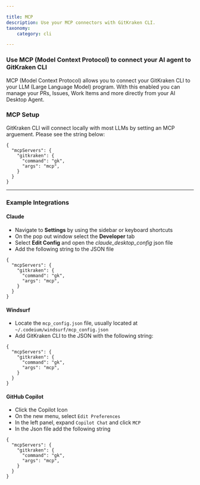 ```yaml
---

title: MCP
description: Use your MCP connectors with GitKraken CLI. 
taxonomy:
    category: cli

---
```



### Use MCP (Model Context Protocol) to connect your AI agent to GitKraken CLI 

MCP (Model Context Protocol) allows you to connect your GitKraken CLI to your LLM (Large Language Model) program. With this enabled you can manage your PRs, Issues, Work Items and more directly from your AI Desktop Agent. 

### MCP Setup

GitKraken CLI will connect locally with most LLMs by setting an MCP arguement. Please see the string below:

```
{
  "mcpServers": {
    "gitkraken": {
      "command": "gk",
      "args": "mcp",
    }
  }
}

```
***

### Example Integrations

#### Claude

* Navigate to **Settings** by using the sidebar or keyboard shortcuts
* On the pop out window select the **Developer** tab
* Select **Edit Config** and open the *claude_desktop_config* json file
* Add the following string to the JSON file
```
{
  "mcpServers": {
    "gitkraken": {
      "command": "gk",
      "args": "mcp",
    }
  }
}

```

#### Windsurf

* Locate the `mcp_config.json` file, usually located at `~/.codeium/windsurf/mcp_config.json`
* Add GitKraken CLI to the JSON with the following string: 

```
{
  "mcpServers": {
    "gitkraken": {
      "command": "gk",
      "args": "mcp",
    }
  }
}

```

#### GitHub Copilot

* Click the Copilot Icon
* On the new menu, select `Edit Preferences`
* In the left panel, expand `Copilot Chat` and click `MCP`
* In the Json file add the following string

```
{
  "mcpServers": {
    "gitkraken": {
      "command": "gk",
      "args": "mcp",
    }
  }
}

```



